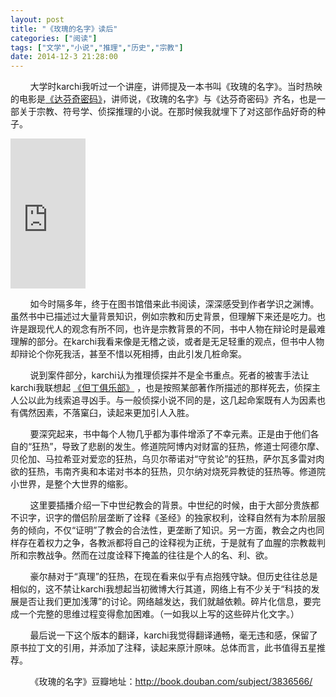 ```yaml
---
layout: post
title: "《玫瑰的名字》读后"
categories: ["阅读"]
tags: ["文学","小说","推理","历史","宗教"]
date: 2014-12-3 21:28:00
---
```

&nbsp;&nbsp;&nbsp;&nbsp;&nbsp;&nbsp;&nbsp;&nbsp;大学时karchi我听过一个讲座，讲师提及一本书叫《玫瑰的名字》。当时热映的电影是[《达芬奇密码》](http://movie.douban.com/subject/1329950/)，讲师说，《玫瑰的名字》与《达芬奇密码》齐名，也是一部关于宗教、符号学、侦探推理的小说。在那时候我就埋下了对这部作品好奇的种子。

<iframe src="http://rcm-cn.amazon-adsystem.com/e/cm?t=ruicao987-23&o=28&p=8&l=as1&asins=B003APZGTW&ref=tf_til&fc1=000000&IS2=1&lt1=_blank&m=amazon&lc1=0000FF&bc1=000000&bg1=FFFFFF&f=ifr" style="width:120px;height:240px;" scrolling="no" marginwidth="0" marginheight="0" frameborder="0"></iframe>

&nbsp;&nbsp;&nbsp;&nbsp;&nbsp;&nbsp;&nbsp;&nbsp;如今时隔多年，终于在图书馆借来此书阅读，深深感受到作者学识之渊博。虽然书中已描述过大量背景知识，例如宗教和历史背景，但理解下来还是吃力。也许是跟现代人的观念有所不同，也许是宗教背景的不同，书中人物在辩论时是最难理解的部分。在karchi我看来像是无稽之谈，或者是无足轻重的观点，但书中人物却辩论个你死我活，甚至不惜以死相搏，由此引发几桩命案。

&nbsp;&nbsp;&nbsp;&nbsp;&nbsp;&nbsp;&nbsp;&nbsp;说到案件部分，karchi认为推理侦探并不是全书重点。死者的被害手法让karchi我联想起 [《但丁俱乐部》](http://book.douban.com/subject/1315166/) ，也是按照某部著作所描述的那样死去，侦探主人公以此为线索追寻凶手。与一般侦探小说不同的是，这几起命案既有人为因素也有偶然因素，不落窠臼，读起来更加引人入胜。

&nbsp;&nbsp;&nbsp;&nbsp;&nbsp;&nbsp;&nbsp;&nbsp;要深究起来，书中每个人物几乎都为事件增添了不幸元素。正是由于他们各自的“狂热”，导致了悲剧的发生。修道院阿博内对财富的狂热，修道士阿德尔摩、贝伦加、马拉希亚对爱恋的狂热，乌贝尔蒂诺对“守贫论”的狂热，萨尔瓦多雷对肉欲的狂热，韦南齐奥和本诺对书本的狂热，贝尔纳对烧死异教徒的狂热等。修道院小世界，是整个大世界的缩影。

&nbsp;&nbsp;&nbsp;&nbsp;&nbsp;&nbsp;&nbsp;&nbsp;这里要插播介绍一下中世纪教会的背景。中世纪的时候，由于大部分贵族都不识字，识字的僧侣阶层垄断了诠释《圣经》的独家权利，诠释自然有为本阶层服务的倾向，不仅“证明”了教会的合法性，更垄断了知识。另一方面，教会之内也同样存在着权力之争，各教派都将自己的诠释视为正统，于是就有了血腥的宗教裁判所和宗教战争。然而在过度诠释下掩盖的往往是个人的名、利、欲。

&nbsp;&nbsp;&nbsp;&nbsp;&nbsp;&nbsp;&nbsp;&nbsp;豪尔赫对于“真理”的狂热，在现在看来似乎有点抱残守缺。但历史往往总是相似的，这不禁让karchi我想起当初微博大行其道，网络上有不少关于“科技的发展是否让我们更加浅薄”的讨论。网络越发达，我们就越依赖。碎片化信息，要完成一个完整的思维过程变得愈加困难。（一如我以上写的这些碎片化文字。）

&nbsp;&nbsp;&nbsp;&nbsp;&nbsp;&nbsp;&nbsp;&nbsp;最后说一下这个版本的翻译，karchi我觉得翻译通畅，毫无违和感，保留了原书拉丁文的引用，并添加了注释，读起来原汁原味。总体而言，此书值得五星推荐。

&nbsp;&nbsp;&nbsp;&nbsp;&nbsp;&nbsp;&nbsp;&nbsp;《玫瑰的名字》豆瓣地址：<http://book.douban.com/subject/3836566/>